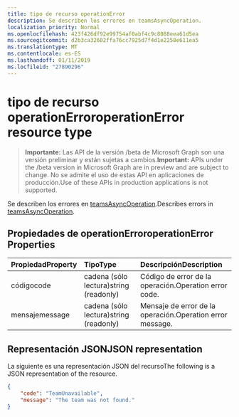 ```yaml
---
title: tipo de recurso operationError
description: Se describen los errores en teamsAsyncOperation.
localization_priority: Normal
ms.openlocfilehash: 423f426df92e99754af0abf4c9c8088eea61d5ea
ms.sourcegitcommit: d2b3ca32602ffa76cc7925d7f4d1e2258e611ea5
ms.translationtype: MT
ms.contentlocale: es-ES
ms.lasthandoff: 01/11/2019
ms.locfileid: "27890296"
---
```

# <a name="operationerror-resource-type"></a><span data-ttu-id="f4afd-103">tipo de recurso operationError</span><span class="sxs-lookup"><span data-stu-id="f4afd-103">operationError resource type</span></span>

> <span data-ttu-id="f4afd-104">**Importante:** Las API de la versión /beta de Microsoft Graph son una versión preliminar y están sujetas a cambios.</span><span class="sxs-lookup"><span data-stu-id="f4afd-104">**Important:** APIs under the /beta version in Microsoft Graph are in preview and are subject to change.</span></span> <span data-ttu-id="f4afd-105">No se admite el uso de estas API en aplicaciones de producción.</span><span class="sxs-lookup"><span data-stu-id="f4afd-105">Use of these APIs in production applications is not supported.</span></span>

<span data-ttu-id="f4afd-106">Se describen los errores en [teamsAsyncOperation](teamsasyncoperation.md).</span><span class="sxs-lookup"><span data-stu-id="f4afd-106">Describes errors in [teamsAsyncOperation](teamsasyncoperation.md).</span></span>

## <a name="operationerror-properties"></a><span data-ttu-id="f4afd-107">Propiedades de operationError</span><span class="sxs-lookup"><span data-stu-id="f4afd-107">operationError Properties</span></span>
| <span data-ttu-id="f4afd-108">Propiedad</span><span class="sxs-lookup"><span data-stu-id="f4afd-108">Property</span></span>     | <span data-ttu-id="f4afd-109">Tipo</span><span class="sxs-lookup"><span data-stu-id="f4afd-109">Type</span></span>   |<span data-ttu-id="f4afd-110">Descripción</span><span class="sxs-lookup"><span data-stu-id="f4afd-110">Description</span></span>|
|:---------------|:--------|:----------|
|<span data-ttu-id="f4afd-111">código</span><span class="sxs-lookup"><span data-stu-id="f4afd-111">code</span></span>|<span data-ttu-id="f4afd-112">cadena (sólo lectura)</span><span class="sxs-lookup"><span data-stu-id="f4afd-112">string (readonly)</span></span>|<span data-ttu-id="f4afd-113">Código de error de la operación.</span><span class="sxs-lookup"><span data-stu-id="f4afd-113">Operation error code.</span></span>|
|<span data-ttu-id="f4afd-114">mensaje</span><span class="sxs-lookup"><span data-stu-id="f4afd-114">message</span></span>|<span data-ttu-id="f4afd-115">cadena (sólo lectura)</span><span class="sxs-lookup"><span data-stu-id="f4afd-115">string (readonly)</span></span>|<span data-ttu-id="f4afd-116">Mensaje de error de la operación.</span><span class="sxs-lookup"><span data-stu-id="f4afd-116">Operation error message.</span></span>|

## <a name="json-representation"></a><span data-ttu-id="f4afd-117">Representación JSON</span><span class="sxs-lookup"><span data-stu-id="f4afd-117">JSON representation</span></span>

<span data-ttu-id="f4afd-118">La siguiente es una representación JSON del recurso</span><span class="sxs-lookup"><span data-stu-id="f4afd-118">The following is a JSON representation of the resource.</span></span>

<!-- {
  "blockType": "resource",
  "@odata.type": "microsoft.graph.operationError"
}-->

```json
{
    "code": "TeamUnavailable",
    "message": "The team was not found."
}
```

<!-- uuid: 069fadaa-52db-4ced-85d5-74f7caa2c66f
2015-10-25 14:57:30 UTC -->
<!-- {
  "type": "#page.annotation",
  "description": "operation error resource",
  "keywords": "",
  "section": "documentation",
  "tocPath": ""
}-->

